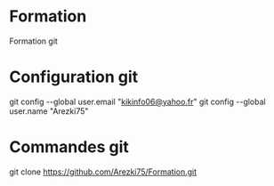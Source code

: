 # Formation
Formation git

# Configuration git
git config --global user.email "kikinfo06@yahoo.fr"
git config --global user.name "Arezki75"

# Commandes git
git clone https://github.com/Arezki75/Formation.git
